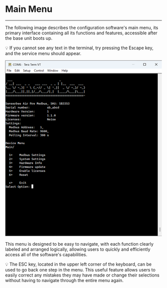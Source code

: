 # Main Menu

***

The following image describes the configuration software's main menu, its primary interface containing all its functions and features, accessible after the base unit boots up.

💡 If you cannot see any text in the terminal, try pressing the Escape key, and the service menu should appear.

![Screenshot 2023-06-15 160450.png](<../../../../.gitbook/assets/Screenshot_2023 06 15_160450.png>)

This menu is designed to be easy to navigate, with each function clearly labeled and arranged logically, allowing users to quickly and efficiently access all of the software's capabilities.

💡 The ESC key, located in the upper left corner of the keyboard, can be used to go back one step in the menu. This useful feature allows users to easily correct any mistakes they may have made or change their selections without having to navigate through the entire menu again.
